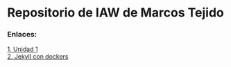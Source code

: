 # Repositorio de IAW de Marcos Tejido
### Enlaces:
[1. Unidad 1](unidad1/readme.md)  
[2. Jekyll con dockers](unidad1/jekyll-con-dockers/jekyll_dockers.md)

